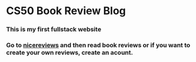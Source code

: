 # CS50 Book Review Blog

### This is my first fullstack website

### Go to [nicereviews](https://nicereviews.netlify.app) and then read book reviews or if you want to create your own reviews, create an acount.
